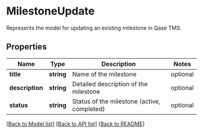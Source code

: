 # MilestoneUpdate

Represents the model for updating an existing milestone in Qase TMS.

## Properties

Name | Type | Description | Notes
------------ | ------------- | ------------- | -------------
**title** | **string** | Name of the milestone | optional
**description** | **string** | Detailed description of the milestone | optional
**status** | **string** | Status of the milestone (active, completed) | optional

[[Back to Model list]](../README.md#documentation-for-models) [[Back to API list]](../README.md#documentation-for-api-endpoints) [[Back to README]](../README.md)
